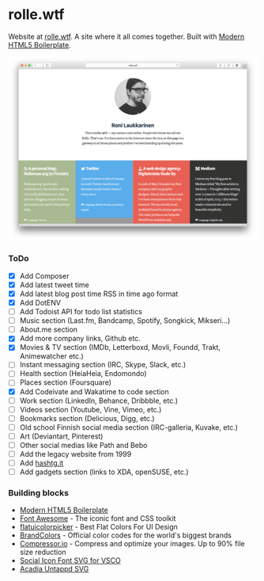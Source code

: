 # rolle.wtf

Website at [rolle.wtf](http://rolle.wtf). A site where it all comes together. Built with [Modern HTML5 Boilerplate](https://github.com/ronilaukkarinen/modern-html5-boilerplate).

![](https://raw.githubusercontent.com/ronilaukkarinen/rolle.wtf/master/screenshot.png "Screenshot")

### ToDo
- [x] Add Composer
- [x] Add latest tweet time
- [x] Add latest blog post time RSS in time ago format
- [x] Add DotENV
- [ ] Add Todoist API for todo list statistics
- [ ] Music section (Last.fm, Bandcamp, Spotify, Songkick, Mikseri...)
- [ ] About.me section
- [x] Add more company links, Github etc.
- [x] Movies & TV section (IMDb, Letterboxd, Movli, Foundd, Trakt, Animewatcher etc.)
- [ ] Instant messaging section (IRC, Skype, Slack, etc.)
- [ ] Health section (HeiaHeia, Endomondo)
- [ ] Places section (Foursquare)
- [x] Add Codeivate and Wakatime to code section
- [ ] Work section (LinkedIn, Behance, Dribbble, etc.)
- [ ] Videos section (Youtube, Vine, Vimeo, etc.)
- [ ] Bookmarks section (Delicious, Digg, etc.)
- [ ] Old school Finnish social media section (IRC-galleria, Kuvake, etc.)
- [ ] Art (Deviantart, Pinterest)
- [ ] Other social medias like Path and Bebo
- [ ] Add the legacy website from 1999
- [ ] Add [hashtg.it](https://github.com/ronilaukkarinen/hashtg)
- [ ] Add gadgets section (links to XDA, openSUSE, etc.)

### Building blocks

* [Modern HTML5 Boilerplate](https://github.com/ronilaukkarinen/modern-html5-boilerplate)
* [Font Awesome](http://fortawesome.github.io/Font-Awesome/) - The iconic font and CSS toolkit
* [flatuicolorpicker](http://www.flatuicolorpicker.com/) - Best Flat Colors For UI Design
* [BrandColors](http://brandcolors.net/) - Official color codes for the world's biggest brands
* [Compressor.io](https://compressor.io/) - Compress and optimize your images. Up to 90% file size reduction
* [Social Icon Font SVG for VSCO](https://github.com/tombryan/social-icon-font/)
* [Acadia Untappd SVG](https://github.com/gesteves/acadia/tree/master/source/svg)